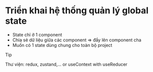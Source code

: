 # Triển khai hệ thống quản lý global state

- State chỉ ở 1 component
- Chia sẻ dữ liệu giữa các component => đẩy lên component cha
- Muốn có 1 state dùng chung cho toàn bộ project

> [!TIP]
> Thư viện: redux, zustand,... or useContext with useReducer
